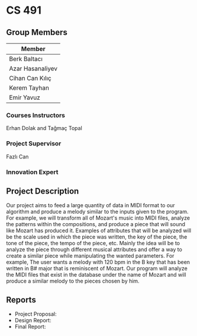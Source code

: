 # CS 491 

## Group Members

| Member | 
| ----------- | 
|Berk Baltacı | 
|Azar Hasanaliyev|
|Cihan Can Kılıç|
|Kerem Tayhan|
|Emir Yavuz|

###  Courses Instructors

Erhan Dolak and Tağmaç Topal

###  Project Supervisor

Fazlı Can

###  Innovation Expert

## Project Description

Our project aims to feed a large quantity of data in MIDI format to our algorithm and produce a melody similar to the inputs given to the program. For example, we will transform all of Mozart's music into MIDI files, analyze the patterns within the compositions, and produce a piece that will sound like Mozart has produced it. Examples of attributes that will be analyzed will be the scale used in which the piece was written, the key of the piece, the tone of the piece, the tempo of the piece, etc. Mainly the idea will be to analyze the piece through different musical attributes and offer a way to create a similar piece while manipulating the wanted parameters. For example, The user wants a melody with 120 bpm in the B key that has been written in B# major that is reminiscent of Mozart. Our program will analyze the MIDI files that exist in the database under the name of Mozart and will produce a similar melody to the pieces chosen by him.
## Reports

- Project Proposal: 
- Design Report: 
- Final Report: 
